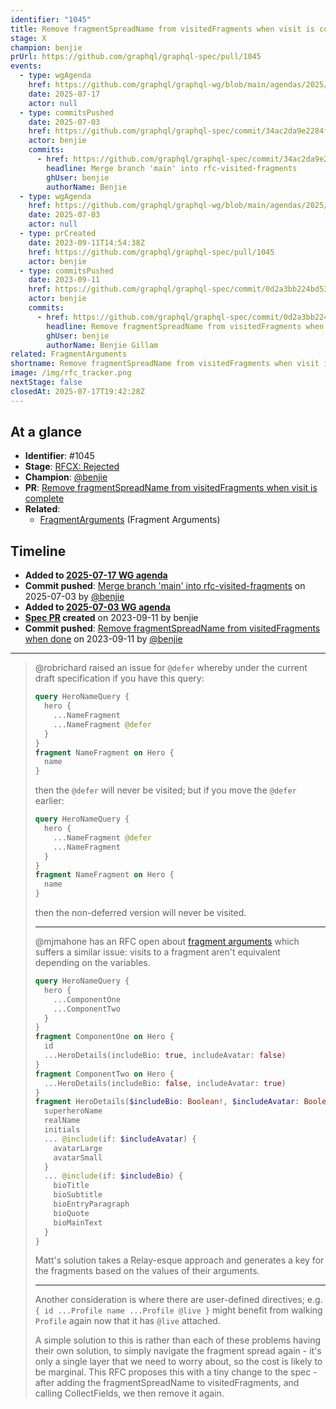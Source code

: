 ```yaml
---
identifier: "1045"
title: Remove fragmentSpreadName from visitedFragments when visit is complete
stage: X
champion: benjie
prUrl: https://github.com/graphql/graphql-spec/pull/1045
events:
  - type: wgAgenda
    href: https://github.com/graphql/graphql-wg/blob/main/agendas/2025/07-Jul/17-wg-secondary-eu.md
    date: 2025-07-17
    actor: null
  - type: commitsPushed
    date: 2025-07-03
    href: https://github.com/graphql/graphql-spec/commit/34ac2da9e2284f4a81249d9c4b9417ddcb6c9167
    actor: benjie
    commits:
      - href: https://github.com/graphql/graphql-spec/commit/34ac2da9e2284f4a81249d9c4b9417ddcb6c9167
        headline: Merge branch 'main' into rfc-visited-fragments
        ghUser: benjie
        authorName: Benjie
  - type: wgAgenda
    href: https://github.com/graphql/graphql-wg/blob/main/agendas/2025/07-Jul/03-wg-primary.md
    date: 2025-07-03
    actor: null
  - type: prCreated
    date: 2023-09-11T14:54:38Z
    href: https://github.com/graphql/graphql-spec/pull/1045
    actor: benjie
  - type: commitsPushed
    date: 2023-09-11
    href: https://github.com/graphql/graphql-spec/commit/0d2a3bb224bd5304c62535194ed922d7d03e759a
    actor: benjie
    commits:
      - href: https://github.com/graphql/graphql-spec/commit/0d2a3bb224bd5304c62535194ed922d7d03e759a
        headline: Remove fragmentSpreadName from visitedFragments when done
        ghUser: benjie
        authorName: Benjie Gillam
related: FragmentArguments
shortname: Remove fragmentSpreadName from visitedFragments when visit is complete
image: /img/rfc_tracker.png
nextStage: false
closedAt: 2025-07-17T19:42:28Z
---
```


## At a glance

- **Identifier**: #1045
- **Stage**: [RFCX: Rejected](https://github.com/graphql/graphql-spec/blob/main/CONTRIBUTING.md#stage-x-rejected)
- **Champion**: [@benjie](https://github.com/benjie)
- **PR**: [Remove fragmentSpreadName from visitedFragments when visit is complete](https://github.com/graphql/graphql-spec/pull/1045)
- **Related**:
  - [FragmentArguments](/rfcs/FragmentArguments "Fragment Arguments / RFC0") (Fragment Arguments)

<!-- BEGIN_CUSTOM_TEXT -->



<!-- END_CUSTOM_TEXT -->

## Timeline

- **Added to [2025-07-17 WG agenda](https://github.com/graphql/graphql-wg/blob/main/agendas/2025/07-Jul/17-wg-secondary-eu.md)**
- **Commit pushed**: [Merge branch 'main' into rfc-visited-fragments](https://github.com/graphql/graphql-spec/commit/34ac2da9e2284f4a81249d9c4b9417ddcb6c9167) on 2025-07-03 by [@benjie](https://github.com/benjie)
- **Added to [2025-07-03 WG agenda](https://github.com/graphql/graphql-wg/blob/main/agendas/2025/07-Jul/03-wg-primary.md)**
- **[Spec PR](https://github.com/graphql/graphql-spec/pull/1045) created** on 2023-09-11 by benjie
- **Commit pushed**: [Remove fragmentSpreadName from visitedFragments when done](https://github.com/graphql/graphql-spec/commit/0d2a3bb224bd5304c62535194ed922d7d03e759a) on 2023-09-11 by [@benjie](https://github.com/benjie)

<!-- VERBATIM -->

---

> @robrichard raised an issue for `@defer` whereby under the current draft specification if you have this query:
> 
> ```graphql
> query HeroNameQuery {
>   hero {
>     ...NameFragment
>     ...NameFragment @defer
>   }
> }
> fragment NameFragment on Hero {
>   name
> }
> ```
> 
> then the `@defer` will never be visited; but if you move the `@defer` earlier:
> 
> ```graphql
> query HeroNameQuery {
>   hero {
>     ...NameFragment @defer
>     ...NameFragment
>   }
> }
> fragment NameFragment on Hero {
>   name
> }
> ```
> 
> then the non-deferred version will never be visited.
> 
> ---
> 
> @mjmahone has an RFC open about [fragment arguments](https://github.com/graphql/graphql-wg/blob/main/rfcs/FragmentArguments.md) which suffers a similar issue: visits to a fragment aren't equivalent depending on the variables.
> 
> ```graphql
> query HeroNameQuery {
>   hero {
>     ...ComponentOne
>     ...ComponentTwo
>   }
> }
> fragment ComponentOne on Hero {
>   id
>   ...HeroDetails(includeBio: true, includeAvatar: false)
> }
> fragment ComponentTwo on Hero {
>   ...HeroDetails(includeBio: false, includeAvatar: true)
> }
> fragment HeroDetails($includeBio: Boolean!, $includeAvatar: Boolean!) on Hero {
>   superheroName
>   realName
>   initials
>   ... @include(if: $includeAvatar) {
>     avatarLarge 
>     avatarSmall
>   }
>   ... @include(if: $includeBio) {
>     bioTitle
>     bioSubtitle
>     bioEntryParagraph
>     bioQuote
>     bioMainText
>   }
> }
> ```
> 
> Matt's solution takes a Relay-esque approach and generates a key for the fragments based on the values of their arguments.
> 
> ---
> 
> Another consideration is where there are user-defined directives; e.g. `{ id ...Profile name ...Profile @live }` might benefit from walking `Profile` again now that it has `@live` attached.
> 
> A simple solution to this is rather than each of these problems having their own solution, to simply navigate the fragment spread again - it's only a single layer that we need to worry about, so the cost is likely to be marginal. This RFC proposes this with a tiny change to the spec - after adding the fragmentSpreadName to visitedFragments, and calling CollectFields, we then remove it again.
